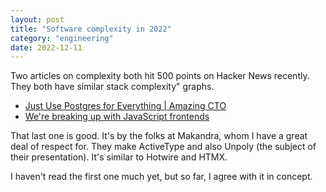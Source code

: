 ```yaml
---
layout: post
title: "Software complexity in 2022"
category: "engineering"
date: 2022-12-11
---
```


Two articles on complexity both hit 500 points on Hacker News recently. They both have similar stack complexity" graphs.

- [Just Use Postgres for Everything | Amazing CTO](https://www.amazingcto.com/postgres-for-everything/)
- [We're breaking up with JavaScript frontends](http://triskweline.de/unpoly-rugb/#/)

That last one is good. It's by the folks at Makandra, whom I have a great deal of respect for. They make ActiveType and also Unpoly (the subject of their presentation). It's similar to Hotwire and HTMX. 

I haven't read the first one much yet, but so far, I agree with it in concept.
